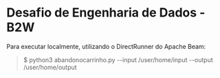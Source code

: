 # Desafio de Engenharia de Dados - B2W

Para executar localmente, utilizando o DirectRunner do Apache Beam:

> $ python3 abandonocarrinho.py --input /user/home/input --output /user/home/output
